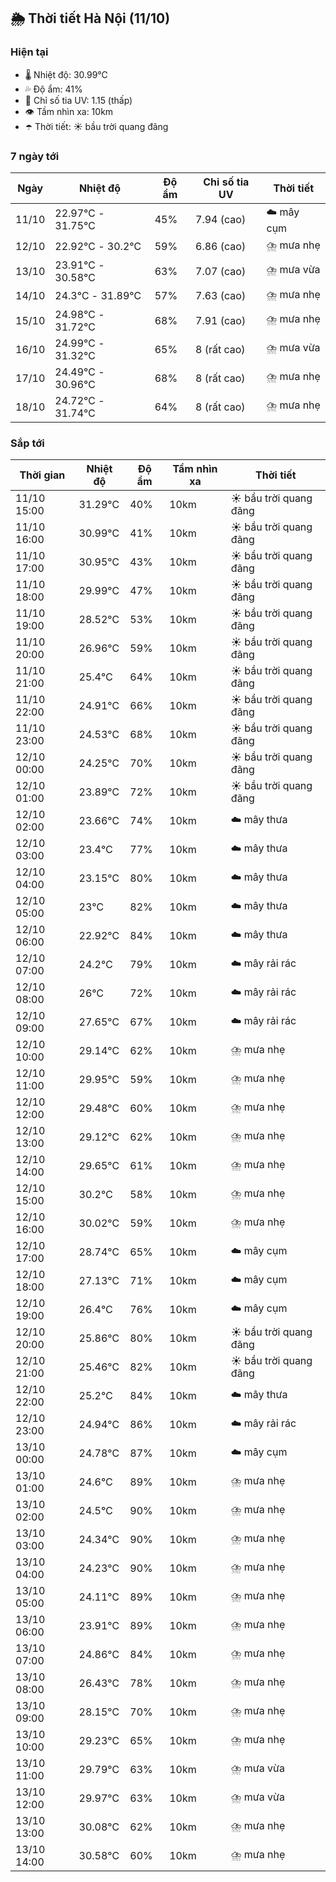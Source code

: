 ## 🌦️ Thời tiết Hà Nội (11/10)

### Hiện tại

- 🌡️ Nhiệt độ: 30.99℃
- 💦 Độ ẩm: 41%
- 🌟 Chỉ số tia UV: 1.15 (thấp)
- 👁️ Tầm nhìn xa: 10km
- ☂️ Thời tiết: ☀️ bầu trời quang đãng

### 7 ngày tới

| Ngày | Nhiệt độ | Độ ẩm | Chỉ số tia UV | Thời tiết |
| --- | --- | --- | --- | --- |
| 11/10 | 22.97℃ - 31.75℃ | 45% | 7.94 (cao) | ☁️ mây cụm |
| 12/10 | 22.92℃ - 30.2℃ | 59% | 6.86 (cao) | ⛈️ mưa nhẹ |
| 13/10 | 23.91℃ - 30.58℃ | 63% | 7.07 (cao) | ⛈️ mưa vừa |
| 14/10 | 24.3℃ - 31.89℃ | 57% | 7.63 (cao) | ⛈️ mưa nhẹ |
| 15/10 | 24.98℃ - 31.72℃ | 68% | 7.91 (cao) | ⛈️ mưa nhẹ |
| 16/10 | 24.99℃ - 31.32℃ | 65% | 8 (rất cao) | ⛈️ mưa vừa |
| 17/10 | 24.49℃ - 30.96℃ | 68% | 8 (rất cao) | ⛈️ mưa nhẹ |
| 18/10 | 24.72℃ - 31.74℃ | 64% | 8 (rất cao) | ⛈️ mưa nhẹ |

### Sắp tới

| Thời gian | Nhiệt độ | Độ ẩm | Tầm nhìn xa | Thời tiết |
| --- | --- | --- | --- | --- |
| 11/10 15:00 | 31.29℃ | 40% | 10km | ☀️ bầu trời quang đãng |
| 11/10 16:00 | 30.99℃ | 41% | 10km | ☀️ bầu trời quang đãng |
| 11/10 17:00 | 30.95℃ | 43% | 10km | ☀️ bầu trời quang đãng |
| 11/10 18:00 | 29.99℃ | 47% | 10km | ☀️ bầu trời quang đãng |
| 11/10 19:00 | 28.52℃ | 53% | 10km | ☀️ bầu trời quang đãng |
| 11/10 20:00 | 26.96℃ | 59% | 10km | ☀️ bầu trời quang đãng |
| 11/10 21:00 | 25.4℃ | 64% | 10km | ☀️ bầu trời quang đãng |
| 11/10 22:00 | 24.91℃ | 66% | 10km | ☀️ bầu trời quang đãng |
| 11/10 23:00 | 24.53℃ | 68% | 10km | ☀️ bầu trời quang đãng |
| 12/10 00:00 | 24.25℃ | 70% | 10km | ☀️ bầu trời quang đãng |
| 12/10 01:00 | 23.89℃ | 72% | 10km | ☀️ bầu trời quang đãng |
| 12/10 02:00 | 23.66℃ | 74% | 10km | ☁️ mây thưa |
| 12/10 03:00 | 23.4℃ | 77% | 10km | ☁️ mây thưa |
| 12/10 04:00 | 23.15℃ | 80% | 10km | ☁️ mây thưa |
| 12/10 05:00 | 23℃ | 82% | 10km | ☁️ mây thưa |
| 12/10 06:00 | 22.92℃ | 84% | 10km | ☁️ mây thưa |
| 12/10 07:00 | 24.2℃ | 79% | 10km | ☁️ mây rải rác |
| 12/10 08:00 | 26℃ | 72% | 10km | ☁️ mây rải rác |
| 12/10 09:00 | 27.65℃ | 67% | 10km | ☁️ mây rải rác |
| 12/10 10:00 | 29.14℃ | 62% | 10km | ⛈️ mưa nhẹ |
| 12/10 11:00 | 29.95℃ | 59% | 10km | ⛈️ mưa nhẹ |
| 12/10 12:00 | 29.48℃ | 60% | 10km | ⛈️ mưa nhẹ |
| 12/10 13:00 | 29.12℃ | 62% | 10km | ⛈️ mưa nhẹ |
| 12/10 14:00 | 29.65℃ | 61% | 10km | ⛈️ mưa nhẹ |
| 12/10 15:00 | 30.2℃ | 58% | 10km | ⛈️ mưa nhẹ |
| 12/10 16:00 | 30.02℃ | 59% | 10km | ⛈️ mưa nhẹ |
| 12/10 17:00 | 28.74℃ | 65% | 10km | ☁️ mây cụm |
| 12/10 18:00 | 27.13℃ | 71% | 10km | ☁️ mây cụm |
| 12/10 19:00 | 26.4℃ | 76% | 10km | ☁️ mây cụm |
| 12/10 20:00 | 25.86℃ | 80% | 10km | ☀️ bầu trời quang đãng |
| 12/10 21:00 | 25.46℃ | 82% | 10km | ☀️ bầu trời quang đãng |
| 12/10 22:00 | 25.2℃ | 84% | 10km | ☁️ mây thưa |
| 12/10 23:00 | 24.94℃ | 86% | 10km | ☁️ mây rải rác |
| 13/10 00:00 | 24.78℃ | 87% | 10km | ☁️ mây cụm |
| 13/10 01:00 | 24.6℃ | 89% | 10km | ⛈️ mưa nhẹ |
| 13/10 02:00 | 24.5℃ | 90% | 10km | ⛈️ mưa nhẹ |
| 13/10 03:00 | 24.34℃ | 90% | 10km | ⛈️ mưa nhẹ |
| 13/10 04:00 | 24.23℃ | 90% | 10km | ⛈️ mưa nhẹ |
| 13/10 05:00 | 24.11℃ | 89% | 10km | ⛈️ mưa nhẹ |
| 13/10 06:00 | 23.91℃ | 89% | 10km | ⛈️ mưa nhẹ |
| 13/10 07:00 | 24.86℃ | 84% | 10km | ⛈️ mưa nhẹ |
| 13/10 08:00 | 26.43℃ | 78% | 10km | ⛈️ mưa nhẹ |
| 13/10 09:00 | 28.15℃ | 70% | 10km | ⛈️ mưa nhẹ |
| 13/10 10:00 | 29.23℃ | 65% | 10km | ⛈️ mưa nhẹ |
| 13/10 11:00 | 29.79℃ | 63% | 10km | ⛈️ mưa vừa |
| 13/10 12:00 | 29.97℃ | 63% | 10km | ⛈️ mưa vừa |
| 13/10 13:00 | 30.08℃ | 62% | 10km | ⛈️ mưa nhẹ |
| 13/10 14:00 | 30.58℃ | 60% | 10km | ⛈️ mưa nhẹ |
